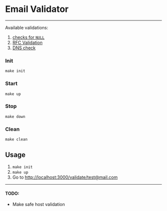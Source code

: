 # Email Validator
___

Available validations:
1. [checks for `NULL`](https://github.com/EliFuzz/email-validator/src/emailValidator/emptyInput.js)
2. [RFC Validation](https://github.com/EliFuzz/email-validator/src/emailValidator/rfcEmailValidator.js)
3. [DNS check](https://github.com/EliFuzz/email-validator/src/emailValidator/domainNameValidator.js)

### Init
```console
make init
```

### Start
```console
make up
```

### Stop
```console
make down
```

### Clean
```console
make clean
```

## Usage
1. `make init`
2. `make up`
3. Go to [http://localhost:3000/validate/test@mail.com](http://localhost:3000/validate/test@mail.com)

---
#### TODO:
- Make safe host validation